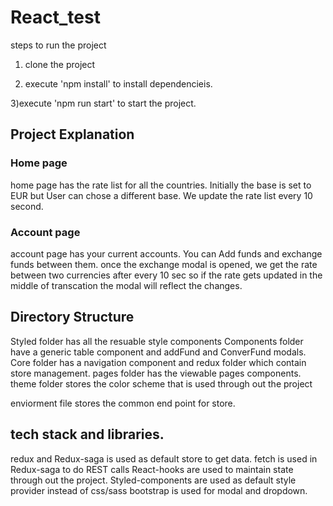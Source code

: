# React_test

steps to run the project
1) clone the project

2) execute 'npm install' to install dependencieis.

3)execute 'npm run start' to start the project.

## Project Explanation

### Home page 
home page has the rate list for all the countries. Initially the base is set to EUR but User can chose a different base.
We update the rate list every 10 second.

### Account page 
account page has your current accounts. You can Add funds and exchange funds between them.
once the exchange modal is opened, we get the rate between two currencies after every 10 sec so if the rate gets updated in the middle of transcation the modal will reflect the changes.



## Directory Structure

Styled folder has all the resuable style components
Components folder have a generic table component and addFund and ConverFund modals.
Core folder has a navigation component and redux folder which contain store management.
pages folder has the viewable pages components.
theme folder stores the color scheme that is used through out the project

enviorment file stores the common end point for store.


## tech stack and libraries.

redux and Redux-saga is used as default store to get data.
fetch is used in Redux-saga to do REST calls
React-hooks are used to maintain state through out the project.
Styled-components are used as default style provider instead of css/sass
bootstrap is used for modal and dropdown.

